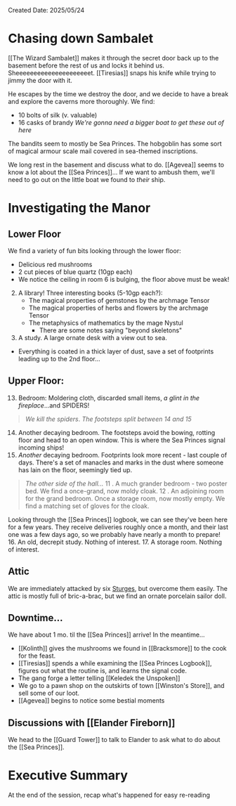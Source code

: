 Created Date: 2025/05/24
# Chasing down Sambalet
[[The Wizard Sambalet]] makes it through the secret door back up to the basement before the rest of us and locks it behind us. Sheeeeeeeeeeeeeeeeeeeeet. [[Tiresias]] snaps his knife while trying to jimmy the door with it.

He escapes by the time we destroy the door, and we decide to have a break and explore the caverns more thoroughly. We find:
- 10 bolts of silk (v. valuable)
- 16 casks of brandy
*We're gonna need a bigger boat to get these out of here*

The bandits seem to mostly be Sea Princes. The hobgoblin has some sort of magical armour scale mail covered in sea-themed inscriptions.

We long rest in the basement and discuss what to do. [[Agevea]] seems to know a lot about the [[Sea Princes]]... If we want to ambush them, we'll need to go out on the little boat we found to *their* ship.
# Investigating the Manor
## Lower Floor
We find a variety of fun bits looking through the lower floor:
- Delicious red mushrooms
- 2 cut pieces of blue quartz (10gp each)
- We notice the ceiling in room 6 is bulging, the floor above must be weak!
2. A library! Three interesting books (5-10gp each?):
	- The magical properties of gemstones by the archmage Tensor
	- The magical properties of herbs and flowers by the archmage Tensor
	- The metaphysics of mathematics by the mage Nystul
		- There are some notes saying "beyond skeletons"
3. A study. A large ornate desk with a view out to sea.
- Everything is coated in a thick layer of dust, save a set of footprints leading up to the 2nd floor...
## Upper Floor:
13. Bedroom: Moldering cloth, discarded small items, *a glint in the fireplace*...and SPIDERS!
> *We kill the spiders*. *The footsteps split between 14 and 15*
14. Another decaying bedroom. The footsteps avoid the bowing, rotting floor and head to an open window. This is where the Sea Princes signal incoming ships!
15. *Another* decaying bedroom. Footprints look more recent - last couple of days. There's a set of manacles and marks in the dust where someone has lain on the floor, seemingly tied up.
> *The other side of the hall...*
   11 . A much grander bedroom - two poster bed. We find a once-grand, now moldy cloak.
   12 . An adjoining room for the grand bedroom. Once a storage room, now mostly empty. We find a matching set of gloves for the cloak.

Looking through the [[Sea Princes]] logbook, we can see they've been here for a few years. They receive deliveries roughly once a month, and their last one was a few days ago, so we probably have nearly a month to prepare!
16. An old, decrepit study. Nothing of interest.
17. A storage room. Nothing of interest.
## Attic
We are immediately attacked by six [Sturges](), but overcome them easily. The attic is mostly full of bric-a-brac, but we find an ornate porcelain sailor doll.
## Downtime...
We have about 1 mo. til the [[Sea Princes]] arrive! In the meantime...
- [[Kolinth]] gives the mushrooms we found in [[Bracksmore]] to the cook for the feast.
- [[Tiresias]] spends a while examining the [[Sea Princes Logbook]], figures out what the routine is, and learns the signal code.
- The gang forge a letter telling [[Keledek the Unspoken]]
- We go to a pawn shop on the outskirts of town [[Winston's Store]], and sell some of our loot.
- [[Agevea]] begins to notice some bestial moments 
## Discussions with [[Elander Fireborn]]
We head to the [[Guard Tower]] to talk to Elander to ask what to do about the [[Sea Princes]]. 
# Executive Summary
At the end of the session, recap what's happened for easy re-reading